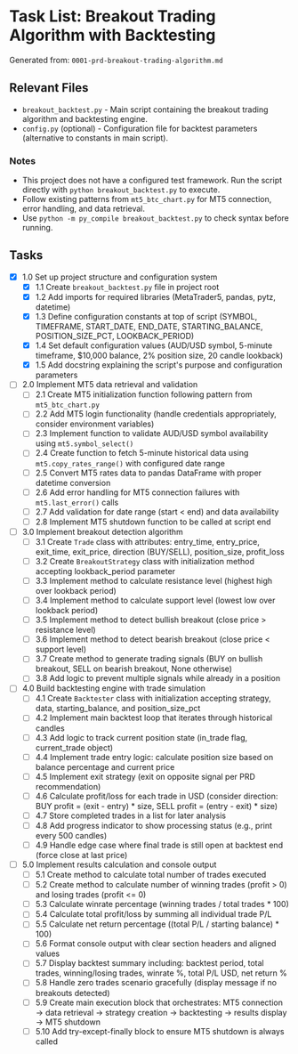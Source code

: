 # Task List: Breakout Trading Algorithm with Backtesting

Generated from: `0001-prd-breakout-trading-algorithm.md`

## Relevant Files

- `breakout_backtest.py` - Main script containing the breakout trading algorithm and backtesting engine.
- `config.py` (optional) - Configuration file for backtest parameters (alternative to constants in main script).

### Notes

- This project does not have a configured test framework. Run the script directly with `python breakout_backtest.py` to execute.
- Follow existing patterns from `mt5_btc_chart.py` for MT5 connection, error handling, and data retrieval.
- Use `python -m py_compile breakout_backtest.py` to check syntax before running.

## Tasks

- [x] 1.0 Set up project structure and configuration system
  - [x] 1.1 Create `breakout_backtest.py` file in project root
  - [x] 1.2 Add imports for required libraries (MetaTrader5, pandas, pytz, datetime)
  - [x] 1.3 Define configuration constants at top of script (SYMBOL, TIMEFRAME, START_DATE, END_DATE, STARTING_BALANCE, POSITION_SIZE_PCT, LOOKBACK_PERIOD)
  - [x] 1.4 Set default configuration values (AUD/USD symbol, 5-minute timeframe, $10,000 balance, 2% position size, 20 candle lookback)
  - [x] 1.5 Add docstring explaining the script's purpose and configuration parameters
- [ ] 2.0 Implement MT5 data retrieval and validation
  - [ ] 2.1 Create MT5 initialization function following pattern from `mt5_btc_chart.py`
  - [ ] 2.2 Add MT5 login functionality (handle credentials appropriately, consider environment variables)
  - [ ] 2.3 Implement function to validate AUD/USD symbol availability using `mt5.symbol_select()`
  - [ ] 2.4 Create function to fetch 5-minute historical data using `mt5.copy_rates_range()` with configured date range
  - [ ] 2.5 Convert MT5 rates data to pandas DataFrame with proper datetime conversion
  - [ ] 2.6 Add error handling for MT5 connection failures with `mt5.last_error()` calls
  - [ ] 2.7 Add validation for date range (start < end) and data availability
  - [ ] 2.8 Implement MT5 shutdown function to be called at script end
- [ ] 3.0 Implement breakout detection algorithm
  - [ ] 3.1 Create `Trade` class with attributes: entry_time, entry_price, exit_time, exit_price, direction (BUY/SELL), position_size, profit_loss
  - [ ] 3.2 Create `BreakoutStrategy` class with initialization method accepting lookback_period parameter
  - [ ] 3.3 Implement method to calculate resistance level (highest high over lookback period)
  - [ ] 3.4 Implement method to calculate support level (lowest low over lookback period)
  - [ ] 3.5 Implement method to detect bullish breakout (close price > resistance level)
  - [ ] 3.6 Implement method to detect bearish breakout (close price < support level)
  - [ ] 3.7 Create method to generate trading signals (BUY on bullish breakout, SELL on bearish breakout, None otherwise)
  - [ ] 3.8 Add logic to prevent multiple signals while already in a position
- [ ] 4.0 Build backtesting engine with trade simulation
  - [ ] 4.1 Create `Backtester` class with initialization accepting strategy, data, starting_balance, and position_size_pct
  - [ ] 4.2 Implement main backtest loop that iterates through historical candles
  - [ ] 4.3 Add logic to track current position state (in_trade flag, current_trade object)
  - [ ] 4.4 Implement trade entry logic: calculate position size based on balance percentage and current price
  - [ ] 4.5 Implement exit strategy (exit on opposite signal per PRD recommendation)
  - [ ] 4.6 Calculate profit/loss for each trade in USD (consider direction: BUY profit = (exit - entry) * size, SELL profit = (entry - exit) * size)
  - [ ] 4.7 Store completed trades in a list for later analysis
  - [ ] 4.8 Add progress indicator to show processing status (e.g., print every 500 candles)
  - [ ] 4.9 Handle edge case where final trade is still open at backtest end (force close at last price)
- [ ] 5.0 Implement results calculation and console output
  - [ ] 5.1 Create method to calculate total number of trades executed
  - [ ] 5.2 Create method to calculate number of winning trades (profit > 0) and losing trades (profit <= 0)
  - [ ] 5.3 Calculate winrate percentage (winning trades / total trades * 100)
  - [ ] 5.4 Calculate total profit/loss by summing all individual trade P/L
  - [ ] 5.5 Calculate net return percentage ((total P/L / starting balance) * 100)
  - [ ] 5.6 Format console output with clear section headers and aligned values
  - [ ] 5.7 Display backtest summary including: backtest period, total trades, winning/losing trades, winrate %, total P/L USD, net return %
  - [ ] 5.8 Handle zero trades scenario gracefully (display message if no breakouts detected)
  - [ ] 5.9 Create main execution block that orchestrates: MT5 connection → data retrieval → strategy creation → backtesting → results display → MT5 shutdown
  - [ ] 5.10 Add try-except-finally block to ensure MT5 shutdown is always called
